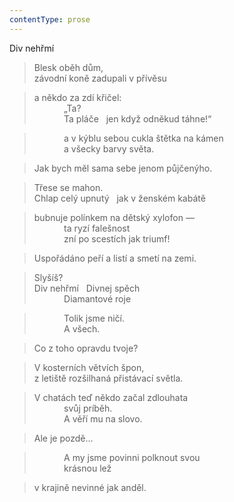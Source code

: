 ```yaml
---
contentType: prose
---
```


Div nehřmí

> Blesk oběh dům,  
> závodní koně zadupali v přívěsu

> a někdo za zdí křičel:  
>             „Ta?  
>             Ta pláče   jen když odněkud táhne!“

>             a v kýblu sebou cukla štětka na kámen  
>             a všecky barvy světa.

> Jak bych měl sama sebe jenom půjčenýho.

> Třese se mahon.  
> Chlap celý upnutý   jak v ženském kabátě

> bubnuje polínkem na dětský xylofon —  
>             ta ryzí falešnost  
>             zní po scestích jak triumf!

> Uspořádáno peří a listí a smetí na zemi.

> Slyšíš?  
> Div nehřmí   Divnej spěch  
>             Diamantové roje

>             Tolik jsme ničí.  
>             A všech.

> Co z toho opravdu tvoje?

> V kosterních větvích špon,  
> z letiště rozšilhaná přistávací světla.

> V chatách teď někdo začal zdlouhata  
>             svůj príběh.  
>             A věří mu na slovo.

> Ale je pozdě…

>             A my jsme povinni polknout svou  
>             krásnou lež

> v krajině nevinné jak anděl.
